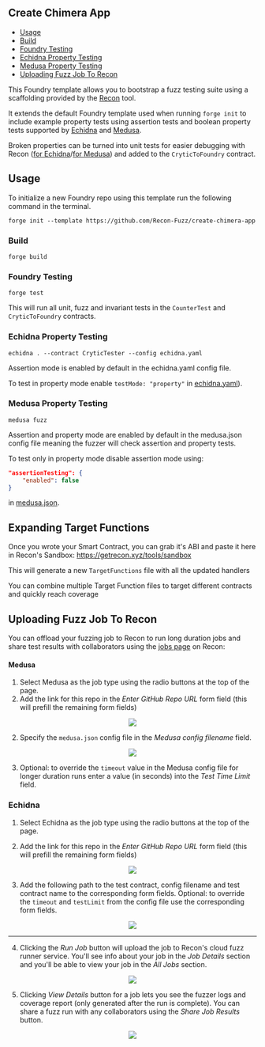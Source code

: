## Create Chimera App


- [Usage](#usage)
- [Build](#build)
- [Foundry Testing](#foundry-testing)
- [Echidna Property Testing](#echidna-property-testing)
- [Medusa Property Testing](#medusa-property-testing)
- [Uploading Fuzz Job To Recon](#uploading-fuzz-job-to-recon)

This Foundry template allows you to bootstrap a fuzz testing suite using a scaffolding provided by the [Recon](https://getrecon.xyz/tools/sandbox) tool.

It extends the default Foundry template used when running `forge init` to include example property tests using assertion tests and boolean property tests supported by [Echidna](https://github.com/crytic/echidna) and [Medusa](https://github.com/crytic/medusa).

Broken properties can be turned into unit tests for easier debugging with Recon ([for Echidna](https://getrecon.xyz/tools/echidna)/[for Medusa](https://getrecon.xyz/tools/medusa)) and added to the `CryticToFoundry` contract.

## Usage
To initialize a new Foundry repo using this template run the following command in the terminal.

```shell
forge init --template https://github.com/Recon-Fuzz/create-chimera-app
```

### Build

```shell
forge build
```

### Foundry Testing

```shell
forge test
```

This will run all unit, fuzz and invariant tests in the `CounterTest` and `CryticToFoundry` contracts.

### Echidna Property Testing

```shell
echidna . --contract CryticTester --config echidna.yaml
```
Assertion mode is enabled by default in the echidna.yaml config file.

To test in property mode enable `testMode: "property"` in [echidna.yaml](https://github.com/Recon-Fuzz/create-chimera-app/blob/main/echidna.yaml)).

### Medusa Property Testing

```shell
medusa fuzz
```
Assertion and property mode are enabled by default in the medusa.json config file meaning the fuzzer will check assertion and property tests. 

To test only in property mode disable assertion mode using:

```json
"assertionTesting": {
    "enabled": false
}  
```

in [medusa.json](https://github.com/Recon-Fuzz/create-chimera-app/blob/main/medusa.json).

## Expanding Target Functions

Once you wrote your Smart Contract, you can grab it's ABI and paste it here in Recon's Sandbox: https://getrecon.xyz/tools/sandbox

This will generate a new `TargetFunctions` file with all the updated handlers

You can combine multiple Target Function files to target different contracts and quickly reach coverage

## Uploading Fuzz Job To Recon

You can offload your fuzzing job to Recon to run long duration jobs and share test results with collaborators using the [jobs page](https://getrecon.xyz/dashboard/jobs) on Recon:

#### Medusa
1. Select Medusa as the job type using the radio buttons at the top of the page.
2. Add the link for this repo in the *Enter GitHub Repo URL* form field (this will prefill the remaining form fields)
<div align="center">
    <img src="https://github.com/Recon-Fuzz/create-chimera-app/assets/94120714/9f9038f6-5f9f-4b0a-bdc0-ba6aedaaaded">
</div>    

2. Specify the `medusa.json` config file in the *Medusa config filename* field.
<div align="center">
  <img src="https://github.com/Recon-Fuzz/create-chimera-app/assets/94120714/5c2a2763-eff9-4ddf-aa1d-4835f93fc0f4">
</div>

3. Optional: to override the `timeout` value in the Medusa config file for longer duration runs enter a value (in seconds) into the *Test Time Limit* field.

### Echidna
1. Select Echidna as the job type using the radio buttons at the top of the page.
   
2. Add the link for this repo in the *Enter GitHub Repo URL* form field (this will prefill the remaining form fields)
<div align="center">
    <img src="https://github.com/Recon-Fuzz/create-chimera-app/assets/94120714/3f9a0dec-60e1-4be7-86bf-fa5d1945c228">
</div>    

3. Add the following path to the test contract, config filename and test contract name to the corresponding form fields. Optional: to override the `timeout` and `testLimit` from the config file use the corresponding form fields.
<div align="center">
    <img src="https://github.com/Recon-Fuzz/create-chimera-app/assets/94120714/6f16e1ce-d753-4390-be3f-a60b40796a25">
</div> 

***

4. Clicking the *Run Job* button will upload the job to Recon's cloud fuzz runner service. You'll see info about your job in the *Job Details* section and you'll be able to view your job in the *All Jobs* section.
<div align="center">
    <img src="https://github.com/Recon-Fuzz/create-chimera-app/assets/94120714/af3420bb-1dab-4be1-bcec-de429a729afe">
</div> 


5. Clicking *View Details* button for a job lets you see the fuzzer logs and coverage report (only generated after the run is complete). You can share a fuzz run with any collaborators using the *Share Job Results* button.
<div align="center">
    <img src="https://github.com/Recon-Fuzz/create-chimera-app/assets/94120714/dd49627a-5875-4ed2-a59c-c02976a4562a">
</div>
  
